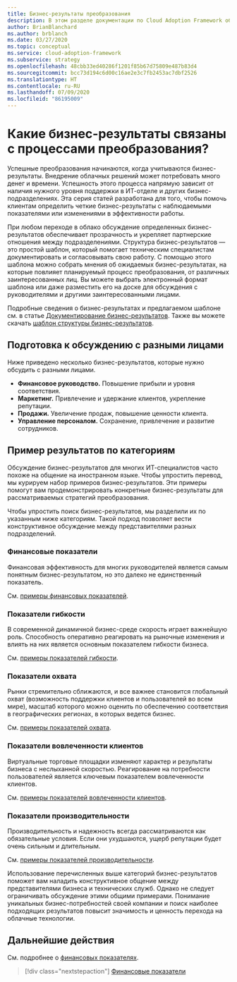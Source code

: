 ```yaml
---
title: Бизнес-результаты преобразования
description: В этом разделе документации по Cloud Adoption Framework объясняется, как определить бизнес-результаты, связанные с переходом в облако.
author: BrianBlanchard
ms.author: brblanch
ms.date: 03/27/2020
ms.topic: conceptual
ms.service: cloud-adoption-framework
ms.subservice: strategy
ms.openlocfilehash: 48cbb33ed40286f1201f85b67d75809e487b83d4
ms.sourcegitcommit: bcc73d194c6d00c16ae2e3c7fb2453ac7dbf2526
ms.translationtype: HT
ms.contentlocale: ru-RU
ms.lasthandoff: 07/09/2020
ms.locfileid: "86195009"
---
```

# <a name="what-business-outcomes-are-associated-with-transformation-journeys"></a>Какие бизнес-результаты связаны с процессами преобразования?

Успешные преобразования начинаются, когда учитываются бизнес-результаты. Внедрение облачных решений может потребовать много денег и времени. Успешность этого процесса напрямую зависит от наличия нужного уровня поддержки в ИТ-отделе и других бизнес-подразделениях. Эта серия статей разработана для того, чтобы помочь клиентам определить четкие бизнес-результаты с наблюдаемыми показателями или изменениями в эффективности работы.

При любом переходе в облако обсуждение определенных бизнес-результатов обеспечивает прозрачность и укрепляет партнерские отношения между подразделениями. Структура бизнес-результатов — это простой шаблон, который помогает техническим специалистам документировать и согласовывать свою работу. С помощью этого шаблона можно собрать мнения об ожидаемых бизнес-результатах, на которые повлияет планируемый процесс преобразования, от различных заинтересованных лиц. Вы можете выбрать электронный формат шаблона или даже разместить его на доске для обсуждения с руководителями и другими заинтересованными лицами.

Подробные сведения о бизнес-результатах и предлагаемом шаблоне см. в статье [Документирование бизнес-результатов](./business-outcome-template.md). Также вы можете скачать [шаблон структуры бизнес-результатов](https://archcenter.blob.core.windows.net/cdn/business-outcome-template.xlsx).

## <a name="prepare-for-conversations-with-different-personas"></a>Подготовка к обсуждению с разными лицами

Ниже приведено несколько бизнес-результатов, которые нужно обсудить с разными лицами.

- **Финансовое руководство.** Повышение прибыли и уровня соответствия.
- **Маркетинг.** Привлечение и удержание клиентов, укрепление репутации.
- **Продажи.** Увеличение продаж, повышение ценности клиента.
- **Управление персоналом.** Сохранение, привлечение и развитие сотрудников.

## <a name="sample-outcomes-by-category"></a>Пример результатов по категориям

Обсуждение бизнес-результатов для многих ИТ-специалистов часто похоже на общение на иностранном языке. Чтобы упростить перевод, мы курируем набор примеров бизнес-результатов. Эти примеры помогут вам продемонстрировать конкретные бизнес-результаты для рассматриваемых стратегий преобразования.

Чтобы упростить поиск бизнес-результатов, мы разделили их по указанным ниже категориям. Такой подход позволяет вести конструктивное обсуждение между представителями разных подразделений.

### <a name="fiscal-outcomes"></a>Финансовые показатели

Финансовая эффективность для многих руководителей является самым понятным бизнес-результатом, но это далеко не единственный показатель.

См. [примеры финансовых показателей](./fiscal-outcomes.md).

### <a name="agility-outcomes"></a>Показатели гибкости

В современной динамичной бизнес-среде скорость играет важнейшую роль. Способность оперативно реагировать на рыночные изменения и влиять на них является основным показателем гибкости бизнеса.

См. [примеры показателей гибкости](./agility-outcomes.md).

<!-- docsTest:ignore "global reach" -->

### <a name="reach-outcomes"></a>Показатели охвата

Рынки стремительно сближаются, и все важнее становится глобальный охват (возможность поддержки клиентов и пользователей во всем мире), масштаб которого можно оценить по обеспечению соответствия в географических регионах, в которых ведется бизнес.

См. [примеры показателей охвата](./reach-outcomes.md).

### <a name="customer-engagement-outcomes"></a>Показатели вовлеченности клиентов

Виртуальные торговые площадки изменяют характер и результаты бизнеса с неслыханной скоростью. Реагирование на потребности пользователей является ключевым показателем вовлеченности клиентов.

См. [примеры показателей вовлеченности клиентов](./engagement-outcomes.md).

### <a name="performance-outcomes"></a>Показатели производительности

Производительность и надежность всегда рассматриваются как обязательные условия. Если они ухудшаются, ущерб репутации будет очень сильным и длительным.

См. [примеры показателей производительности](./performance-outcomes.md).

Использование перечисленных выше категорий бизнес-результатов поможет вам наладить конструктивное общение между представителями бизнеса и технических служб. Однако не следует ограничивать обсуждение этими общими примерами. Понимание уникальных бизнес-потребностей своей компании и поиск наиболее подходящих результатов повысит значимость и ценность перехода на облачные технологии.

## <a name="next-steps"></a>Дальнейшие действия

См. подробнее о [финансовых показателях](./fiscal-outcomes.md).

> [!div class="nextstepaction"]
> [Финансовые показатели](./fiscal-outcomes.md)
